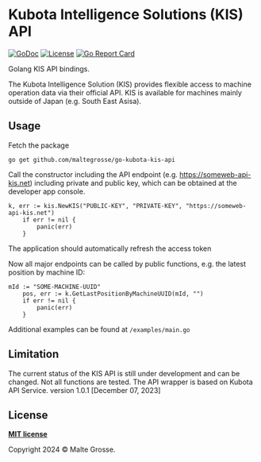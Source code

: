 # Kubota Intelligence Solutions (KIS) API
[![GoDoc](https://godoc.org/github.com/maltegrosse/go-kubota-kis-api?status.svg)](https://pkg.go.dev/github.com/maltegrosse/go-kubota-kis-api)
[![License](http://img.shields.io/:license-mit-blue.svg?style=flat-square)](http://badges.mit-license.org)
[![Go Report Card](https://goreportcard.com/badge/github.com/maltegrosse/go-kubota-kis-api)](https://goreportcard.com/report/github.com/maltegrosse/go-kubota-kis-api)

Golang KIS API bindings.

The Kubota Intelligence Solution (KIS) provides flexible access to machine operation data via their official API.
KIS is available for machines mainly outside of Japan (e.g. South East Asisa). 

## Usage
Fetch the package

```
go get github.com/maltegrosse/go-kubota-kis-api
```

Call the constructor including the API endpoint (e.g. https://someweb-api-kis.net) including private and public key, which can be obtained at the developer app console.

```
k, err := kis.NewKIS("PUBLIC-KEY", "PRIVATE-KEY", "https://someweb-api-kis.net")
	if err != nil {
		panic(err)
	}
```

The application should automatically refresh the access token 


Now all major endpoints can be called by public functions, e.g. the latest position by machine ID:
```
mId := "SOME-MACHINE-UUID"
	pos, err := k.GetLastPositionByMachineUUID(mId, "")
	if err != nil {
		panic(err)
	}
```

Additional examples can be found at `/examples/main.go`

## Limitation
The current status of the KIS API is still under development and can be changed. Not all functions are tested. The API wrapper is based on Kubota API Service. version 1.0.1 [December 07, 2023]


## License
**[MIT license](http://opensource.org/licenses/mit-license.php)**

Copyright 2024 © Malte Grosse.